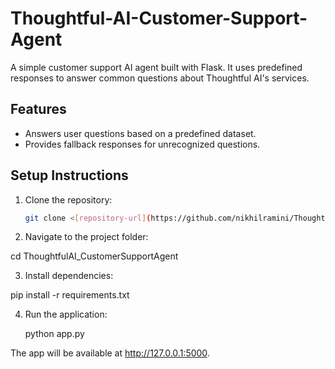 # Thoughtful-AI-Customer-Support-Agent

A simple customer support AI agent built with Flask. It uses predefined responses to answer common questions about Thoughtful AI's services.

## Features
- Answers user questions based on a predefined dataset.
- Provides fallback responses for unrecognized questions.

## Setup Instructions
1. Clone the repository:
   ```bash
   git clone <[repository-url](https://github.com/nikhilramini/Thoughtful-AI-Customer-Support-Agent)>

2. Navigate to the project folder:

cd ThoughtfulAI_CustomerSupportAgent

3. Install dependencies:

pip install -r requirements.txt

4. Run the application:

   python app.py

The app will be available at http://127.0.0.1:5000.


